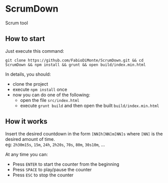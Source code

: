 # ScrumDown
Scrum tool

## How to start
Just execute this command:
```
git clone https://github.com/FabioDiMonte/ScrumDown.git && cd ScrumDown && npm install && grunt && open build/index.min.html
```

In details, you should:
- clone the project
- execute `npm install` once
- now you can do one of the following:
  - open the file `src/index.html`
  - execute `grunt build` and then open the built `build/index.min.html`

## How it works
Insert the desired countdown in the form `[NN]h[NN]m[NN]s` where `[NN]` is the desired amount of time.  
eg:
`2h30m15s`, `15m`, `24h`, `2h20s`, `70s`, `80m`, `30s10m`, ...

At any time you can:
- Press `ENTER` to start the counter from the beginning
- Press `SPACE` to play/pause the counter
- Press `ESC` to stop the counter
